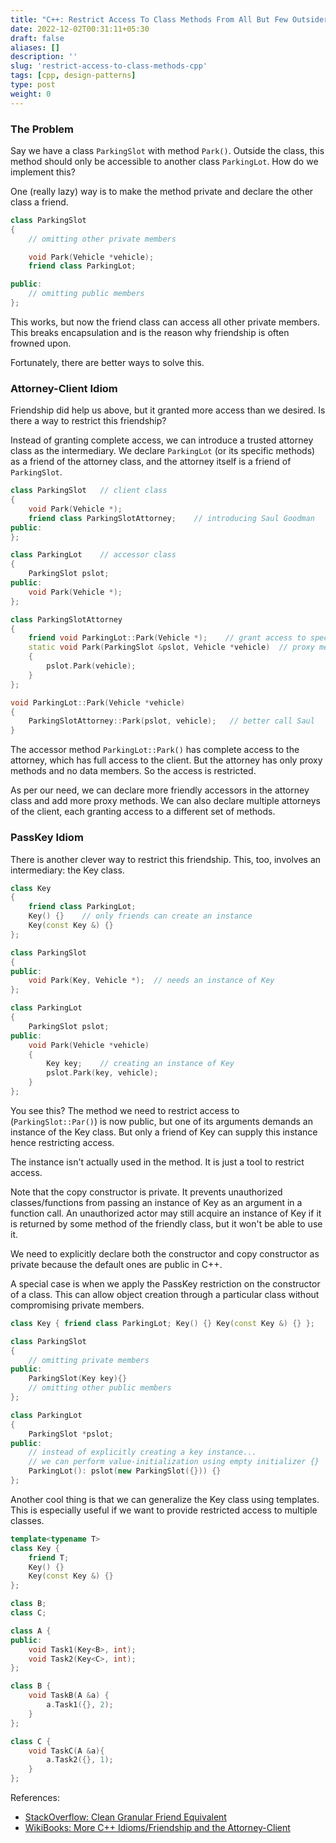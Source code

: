```yaml
---
title: "C++: Restrict Access To Class Methods From All But Few Outsiders"
date: 2022-12-02T00:31:11+05:30
draft: false
aliases: []
description: ''
slug: 'restrict-access-to-class-methods-cpp'
tags: [cpp, design-patterns]
type: post
weight: 0
---
```


### The Problem

Say we have a class `ParkingSlot` with method `Park()`. Outside the class, this method should only be accessible to another class `ParkingLot`. How do we implement this?

One (really lazy) way is to make the method private and declare the other class a friend.

```cpp
class ParkingSlot
{
    // omitting other private members

    void Park(Vehicle *vehicle);
    friend class ParkingLot;

public:
    // omitting public members
};
```
This works, but now the friend class can access all other private members. This breaks encapsulation and is the reason why friendship is often frowned upon.

Fortunately, there are better ways to solve this.


### Attorney-Client Idiom

Friendship did help us above, but it granted more access than we desired. Is there a way to restrict this friendship?

Instead of granting complete access, we can introduce a trusted attorney class as the intermediary. We declare `ParkingLot` (or its specific methods) as a friend of the attorney class, and the attorney itself is a friend of `ParkingSlot`.

```cpp
class ParkingSlot   // client class
{
    void Park(Vehicle *);
    friend class ParkingSlotAttorney;    // introducing Saul Goodman
public:
};

class ParkingLot    // accessor class
{
    ParkingSlot pslot;
public:
    void Park(Vehicle *);
};

class ParkingSlotAttorney
{
    friend void ParkingLot::Park(Vehicle *);    // grant access to specific method
    static void Park(ParkingSlot &pslot, Vehicle *vehicle)  // proxy method
    {
        pslot.Park(vehicle);
    }
};

void ParkingLot::Park(Vehicle *vehicle)
{
    ParkingSlotAttorney::Park(pslot, vehicle);   // better call Saul
}
```
The accessor method `ParkingLot::Park()` has complete access to the attorney, which has full access to the client. But the attorney has only proxy methods and no data members. So the access is restricted.

As per our need, we can declare more friendly accessors in the attorney class and add more proxy methods. We can also declare multiple attorneys of the client, each granting access to a different set of methods.

### PassKey Idiom

There is another clever way to restrict this friendship. This, too, involves an intermediary: the Key class.

```cpp {linenos=true}
class Key
{
    friend class ParkingLot;
    Key() {}    // only friends can create an instance
    Key(const Key &) {}
};

class ParkingSlot
{
public:
    void Park(Key, Vehicle *);  // needs an instance of Key
};

class ParkingLot
{
    ParkingSlot pslot;
public:
    void Park(Vehicle *vehicle)
    {
        Key key;    // creating an instance of Key
        pslot.Park(key, vehicle);
    }
};
```
You see this? The method we need to restrict access to (`ParkingSlot::Par()`) is now public, but one of its arguments demands an instance of the Key class. But only a friend of Key can supply this instance hence restricting access.

The instance isn't actually used in the method. It is just a tool to restrict access.

Note that the copy constructor is private. It prevents unauthorized classes/functions from passing an instance of Key as an argument in a function call. An unauthorized actor may still acquire an instance of Key if it is returned by some method of the friendly class, but it won't be able to use it.

We need to explicitly declare both the constructor and copy constructor as private because the default ones are public in C++.

A special case is when we apply the PassKey restriction on the constructor of a class. This can allow object creation through a particular class without compromising private members.

```cpp
class Key { friend class ParkingLot; Key() {} Key(const Key &) {} };

class ParkingSlot
{
    // omitting private members
public:
    ParkingSlot(Key key){}
    // omitting other public members
};

class ParkingLot
{
    ParkingSlot *pslot;
public:
    // instead of explicitly creating a key instance...
    // we can perform value-initialization using empty initializer {}
    ParkingLot(): pslot(new ParkingSlot({})) {}
};
```

Another cool thing is that we can generalize the Key class using templates. This is especially useful if we want to provide restricted access to multiple classes.

```cpp
template<typename T>
class Key {
    friend T;
    Key() {}
    Key(const Key &) {}
};

class B;
class C;

class A {
public:
    void Task1(Key<B>, int);
    void Task2(Key<C>, int);
};

class B {
    void TaskB(A &a) {
        a.Task1({}, 2);
    }
};

class C {
    void TaskC(A &a){
        a.Task2({}, 1);
    }
};
```

References:
- [StackOverflow: Clean Granular Friend Equivalent](https://stackoverflow.com/a/3218920/8216204)
- [WikiBooks: More C++ Idioms/Friendship and the Attorney-Client](https://en.wikibooks.org/wiki/More_C++_Idioms/Friendship_and_the_Attorney-Client)